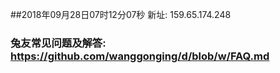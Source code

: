 ##2018年09月28日07时12分07秒 新址: 159.65.174.248
### 兔友常见问题及解答: https://github.com/wanggonging/d/blob/w/FAQ.md
